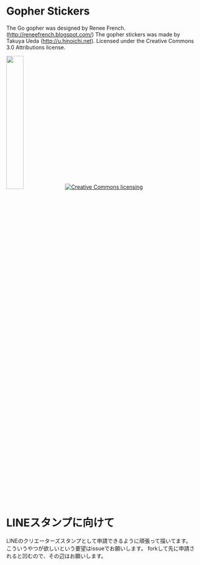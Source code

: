 # Gopher Stickers

The Go gopher was designed by Renee French. (http://reneefrench.blogspot.com/)
The gopher stickers was made by Takuya Ueda (http://u.hinoichi.net).
Licensed under the Creative Commons 3.0 Attributions license.

<img width="30%" src="https://raw.github.com/tenntenn/gopher-stickers/master/stickers.png"/>

<a rel="license" href="http://creativecommons.org/licenses/by/3.0/deed.ja">
	<img alt="Creative Commons licensing" style="border-width:0" src="http://i.creativecommons.org/l/by/3.0/88x31.png" />
</a>

# LINEスタンプに向けて
LINEのクリエーターズスタンプとして申請できるように頑張って描いてます。
こういうやつが欲しいという要望はissueでお願いします。
forkして先に申請されると凹むので、その辺はお願いします。
